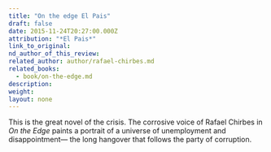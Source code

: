 ```yaml
---
title: "On the edge El Pais"
draft: false
date: 2015-11-24T20:27:00.000Z
attribution: "*El Pais*"
link_to_original:
nd_author_of_this_review:
related_author: author/rafael-chirbes.md
related_books:
  - book/on-the-edge.md
description:
weight:
layout: none
---
```

This is the great novel of the crisis. The corrosive voice of Rafael Chirbes in *On the Edge* paints a portrait of a universe of unemployment and disappointment— the long hangover that follows the party of corruption.

